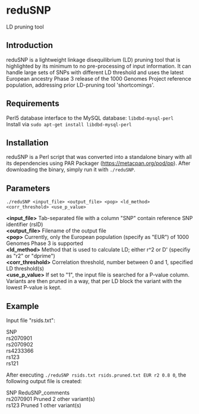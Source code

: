 reduSNP
=======
LD pruning tool

Introduction
------------
reduSNP is a lightweight linkage disequilibrium (LD) pruning tool that is highlighted by its minimum to no pre-processing of input information. It can handle large sets of SNPs with different LD threshold and uses the latest European ancestry Phase 3 release of the 1000 Genomes Project reference population, addressing prior LD-pruning tool 'shortcomings'.

Requirements
------------
Perl5 database interface to the MySQL database: ```libdbd-mysql-perl```  
Install via ```sudo apt-get install libdbd-mysql-perl```

Installation
-------------
reduSNP is a Perl script that was converted into a standalone binary with all its dependencies using PAR Packager (https://metacpan.org/pod/pp). After downloading the binary, simply run it with ```./reduSNP```.

Parameters
---------------
```./reduSNP <input_file> <output_file> <pop> <ld_method> <corr_threshold> <use_p_value>```

**\<input\_file\>** Tab-separated file with a column "SNP" contain reference SNP identifier (rsID)  
**\<output\_file\>** Filename of the output file  
**\<pop\>**  Currently, only the European population (specify as "EUR") of 1000 Genomes Phase 3 is supported  
**\<ld\_method\>** Method that is used to calculate LD; either r^2 or D' (specifiy as "r2" or "dprime")  
**\<corr\_threshold\>** Correlation threshold, number between 0 and 1, specified LD threshold(s)  
**\<use\_p\_value>**  If set to "1", the input file is searched for a P-value column. Variants are then pruned in a way, that per LD block the variant with the lowest P-value is kept.

Example
-------
Input file "rsids.txt":

SNP  
rs2070901  
rs2070902  
rs4233366  
rs123  
rs121


After executing ```./reduSNP rsids.txt rsids.pruned.txt EUR r2 0.8 0```, the following output file is created:

SNP     ReduSNP_comments  
rs2070901       Pruned 2 other variant(s)  
rs123   Pruned 1 other variant(s)

